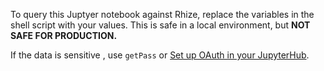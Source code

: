 To query this Juptyer notebook against Rhize, replace the variables in the shell script with your values. 
This is safe in a local environment, but **NOT SAFE FOR PRODUCTION.**

If the data is sensitive , use `getPass` or [Set up OAuth in your JupyterHub](https://jupyterhub.readthedocs.io/en/stable/explanation/oauth.html).
